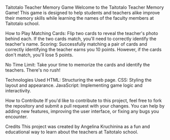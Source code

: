 Taitotalo Teacher Memory Game
Welcome to the Taitotalo Teacher Memory Game! This game is designed to help students and teachers alike improve their memory skills while learning the names of the faculty members at Taitotalo school.

How to Play
Matching Cards: Flip two cards to reveal the teacher's photo behind each. If the two cards match, you'll need to correctly identify the teacher's name.
Scoring: Successfully matching a pair of cards and correctly identifying the teacher earns you 10 points. However, if the cards don't match, you'll lose 5 points.

No Time Limit: Take your time to memorize the cards and identify the teachers. There's no rush!

Technologies Used
HTML: Structuring the web page.
CSS: Styling the layout and appearance.
JavaScript: Implementing game logic and interactivity.

How to Contribute
If you'd like to contribute to this project, feel free to fork the repository and submit a pull request with your changes. You can help by adding new features, improving the user interface, or fixing any bugs you encounter.

Credits
This project was created by Angelina Kruchinina as a fun and educational way to learn about the teachers at Taitotalo school.
